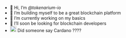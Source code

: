- 👋 Hi, I’m *@tokenarium-io*
- 👀 I’m building myself to be a great blockchain platform
- 🌱 I’m currently working on my basics
- 💞️ I’ll soon be looking for blockchain developers
- <img src="https://img.icons8.com/ios/50/000000/cardano.png" height=20px/> Did someone say Cardano ????
